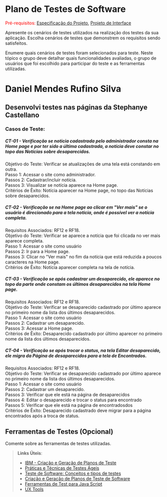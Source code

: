 # Plano de Testes de Software

<span style="color:red">Pré-requisitos: <a href="2-Especificação do Projeto.md"> Especificação do Projeto</a></span>, <a href="3-Projeto de Interface.md"> Projeto de Interface</a>

Apresente os cenários de testes utilizados na realização dos testes da sua aplicação. Escolha cenários de testes que demonstrem os requisitos sendo satisfeitos.

Enumere quais cenários de testes foram selecionados para teste. Neste tópico o grupo deve detalhar quais funcionalidades avaliadas, o grupo de usuários que foi escolhido para participar do teste e as ferramentas utilizadas.

<h1>Daniel Mendes Rufino Silva</h1>
<h2>Desenvolvi testes nas páginas da Stephanye Castellano</h2>

<h3>Casos de Teste:</h3>
 <h5>CT-01 - Verificação se noticia cadastrada pelo administrador consta na Home page e por ter sido a última cadastrada, a notícia deve constar no topo das Notícias sobre desaparecidos.</h5>
 Objetivo do Teste: Verificar se atualizações de uma tela está constando em outra.<br>    
 Passo 1: Acessar o site como administrador.<br>                                              
 Passos 2: Cadastrar/incluir notícia.<br>                                                                
 Passos 3: Visualizar se notícia aparece na Home page.<br>                                      
Critérios de Êxito: Notícia aparecer na Home page, no topo das Notícias sobre desaparecidos.

 <h5>CT-02 - Verificação se na Home page ao clicar em "Ver mais" se o usuário é direcionado para a tela noticia, onde é possível ver a notícia completa.</h5>
 Requisitos Associados: RF12 e RF18.<br>
 Objetivo do Teste: Verificar se aparece a notícia que foi clicada no ver mais aparece completa.<br>    
 Passo 1: Acessar o site como usuário<br>                                              
 Passos 2: Ir para a Home page.<br>                                                                
 Passos 3: Clicar no "Ver mais" no fim da notícia que está reduzida a poucos caracteres na Home page.<br> 
 Critérios de Êxito: Notícia aparecer completa na tela de notícia.   
 
 <h5>CT-03 - Verificação se após cadastrar um desaparecido, ele aparece no topo da parte onde constam os últimos desaparecidos na tela Home page.</h5>
 Requisitos Associados: RF12 e RF18.<br>
 Objetivo do Teste: Verificar se desaparecido cadastrado por último aparece no primeiro nome da lista dos últimos desaparecidos.<br>    
 Passo 1: Acessar o site como usuário<br>                                              
 Passos 2: Cadastrar um desaparecido.<br>     
 Passos 3: Acessar a Home page.<br> 
 Critérios de Êxito: Desaparecido cadastrado por último aparecer no primeiro nome da lista dos últimos desaparecidos.
 
  <h5>CT-04 - Verificação se após trocar o status, na tela Editar desaparecido, ele migra da Página de desaparecidos para a tela de Encontrados.</h5>
 Requisitos Associados: RF12 e RF18.<br>
 Objetivo do Teste: Verificar se desaparecido cadastrado por último aparece no primeiro nome da lista dos últimos desaparecidos.<br>    
 Passo 1: Acessar o site como usuário<br>                                              
 Passos 2: Cadastrar um desaparecido.<br>     
 Passos 3: Verificar que ele está na página de desaparecidos<br> 
 Passos 4: Editar o desaparecido e trocar o status para encontrado<br> 
 Passos 5: Verificar que ele está na página de encontradosdos<br> 
 Critérios de Êxito: Desaparecido cadastrado deve migrar para a página encontrados após a troca de status.




 
## Ferramentas de Testes (Opcional)

Comente sobre as ferramentas de testes utilizadas.
 
> **Links Úteis**:
> - [IBM - Criação e Geração de Planos de Teste](https://www.ibm.com/developerworks/br/local/rational/criacao_geracao_planos_testes_software/index.html)
> - [Práticas e Técnicas de Testes Ágeis](http://assiste.serpro.gov.br/serproagil/Apresenta/slides.pdf)
> -  [Teste de Software: Conceitos e tipos de testes](https://blog.onedaytesting.com.br/teste-de-software/)
> - [Criação e Geração de Planos de Teste de Software](https://www.ibm.com/developerworks/br/local/rational/criacao_geracao_planos_testes_software/index.html)
> - [Ferramentas de Test para Java Script](https://geekflare.com/javascript-unit-testing/)
> - [UX Tools](https://uxdesign.cc/ux-user-research-and-user-testing-tools-2d339d379dc7)

